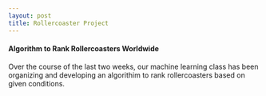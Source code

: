 ```yaml
---
layout: post
title: Rollercoaster Project
---
```

#### Algorithm to Rank Rollercoasters Worldwide

Over the course of the last two weeks, our machine learning class has been organizing and developing an algorithim to rank rollercoasters based on given conditions. 